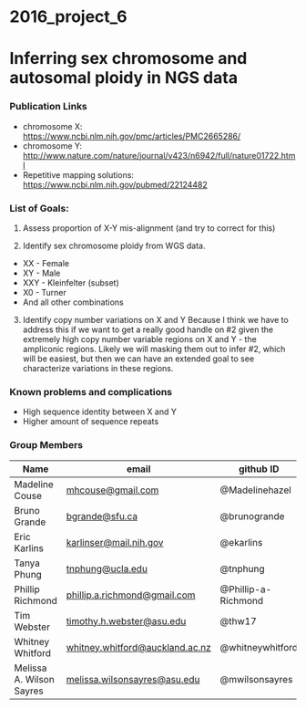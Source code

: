 # 2016_project_6

# Inferring sex chromosome and autosomal ploidy in NGS data


### Publication  Links
- chromosome X: https://www.ncbi.nlm.nih.gov/pmc/articles/PMC2665286/
- chromosome Y: http://www.nature.com/nature/journal/v423/n6942/full/nature01722.html
- Repetitive mapping solutions: https://www.ncbi.nlm.nih.gov/pubmed/22124482


### List of Goals:
1. Assess proportion of X-Y mis-alignment (and try to correct for this)

2. Identify sex chromosome ploidy from WGS data. 
  + XX - Female
  + XY - Male
  + XXY - Kleinfelter (subset)
  + X0 - Turner
  + And all other combinations
  
3. Identify copy number variations on X and Y
Because I think we have to address this if we want to get a really good handle on #2 given the extremely high copy number variable regions on X and Y - the ampliconic regions. Likely we will masking them out to infer #2, which will be easiest, but then we can have an extended goal to see characterize variations in these regions.



### Known problems and complications
- High sequence identity between X and Y
- Higher amount of sequence repeats




### Group Members
Name | email | github ID
--- | --- |  --- 
Madeline Couse| mhcouse@gmail.com | @Madelinehazel
Bruno Grande | bgrande@sfu.ca | @brunogrande
Eric Karlins | karlinser@mail.nih.gov | @ekarlins
Tanya Phung | tnphung@ucla.edu | @tnphung
Phillip Richmond | phillip.a.richmond@gmail.com | @Phillip-a-Richmond 
Tim Webster | timothy.h.webster@asu.edu | @thw17
Whitney Whitford | whitney.whitford@auckland.ac.nz | @whitneywhitford
Melissa A. Wilson Sayres | melissa.wilsonsayres@asu.edu | @mwilsonsayres

